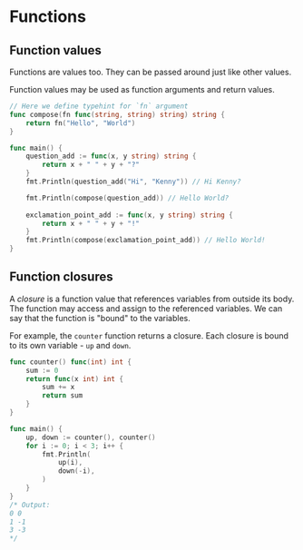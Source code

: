 # Functions

## Function values

Functions are values too. They can be passed around just like other values.

Function values may be used as function arguments and return values.

```go
// Here we define typehint for `fn` argument
func compose(fn func(string, string) string) string {
	return fn("Hello", "World")
}

func main() {
	question_add := func(x, y string) string {
		return x + " " + y + "?"
	}
	fmt.Println(question_add("Hi", "Kenny")) // Hi Kenny?

	fmt.Println(compose(question_add)) // Hello World?
	
	exclamation_point_add := func(x, y string) string {
		return x + " " + y + "!"
	}
	fmt.Println(compose(exclamation_point_add)) // Hello World!
}
```

## Function closures

A *closure* is a function value that references variables from outside its body. 
The function may access and assign to the referenced variables. We can say that the function is "bound" to the variables.

For example, the `counter` function returns a closure. Each closure is bound to its own variable - `up` and `down`.

```go
func counter() func(int) int {
	sum := 0
	return func(x int) int {
		sum += x
		return sum
	}
}

func main() {
	up, down := counter(), counter()
	for i := 0; i < 3; i++ {
		fmt.Println(
			up(i),
			down(-i),
		)
	}
}
/* Output:
0 0
1 -1
3 -3
*/
```
